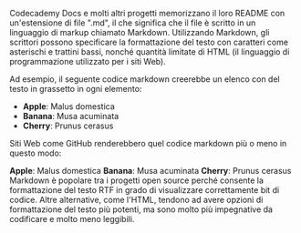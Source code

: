 Codecademy Docs e molti altri progetti memorizzano il loro README con un'estensione di file ".md", il che significa che il file è scritto in un linguaggio di markup chiamato Markdown. Utilizzando Markdown, gli scrittori possono specificare la formattazione del testo con caratteri come asterischi e trattini bassi, nonché quantità limitate di HTML (il linguaggio di programmazione utilizzato per i siti Web).

Ad esempio, il seguente codice markdown creerebbe un elenco con del testo in grassetto in ogni elemento:

- **Apple**: Malus domestica
- **Banana**: Musa acuminata
- **Cherry**: Prunus cerasus

Siti Web come GitHub renderebbero quel codice markdown più o meno in questo modo:

**Apple**: Malus domestica
**Banana**: Musa acuminata
**Cherry**: Prunus cerasus
Markdown è popolare tra i progetti open source perché consente la formattazione del testo RTF in grado di visualizzare correttamente bit di codice. Altre alternative, come l'HTML, tendono ad avere opzioni di formattazione del testo più potenti, ma sono molto più impegnative da codificare e molto meno leggibili.
